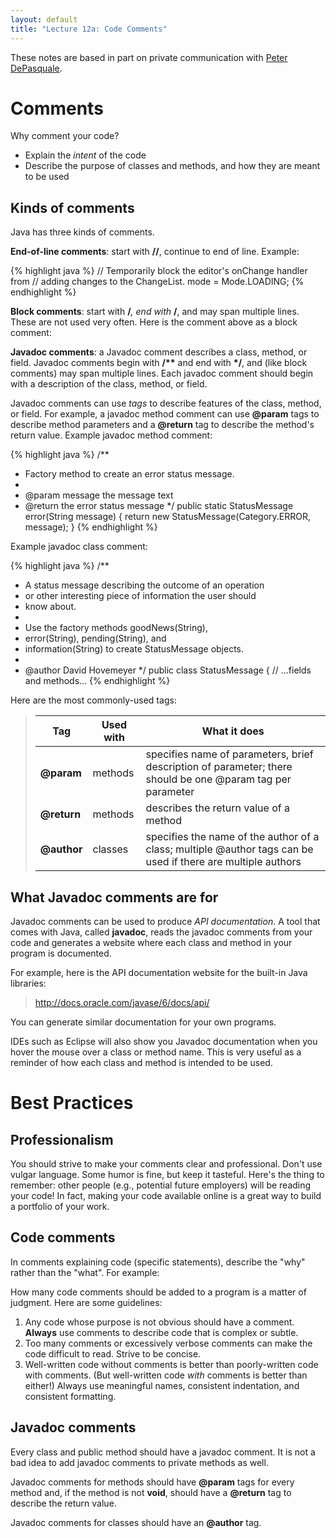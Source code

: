 ```yaml
---
layout: default
title: "Lecture 12a: Code Comments"
---
```


These notes are based in part on private communication with [Peter DePasquale](http://www.tcnj.edu/~depasqua/).

Comments
========

Why comment your code?

-   Explain the *intent* of the code
-   Describe the purpose of classes and methods, and how they are meant to be used

Kinds of comments
-----------------

Java has three kinds of comments.

**End-of-line comments**: start with **//**, continue to end of line. Example:

{% highlight java %}
// Temporarily block the editor's onChange handler from
// adding changes to the ChangeList.
mode = Mode.LOADING;
{% endhighlight %}

**Block comments**: start with <b>/*</b>, end with <b>*/</b>, and may span multiple lines. These are not used very often. Here is the comment above as a block comment:

**Javadoc comments**: a Javadoc comment describes a class, method, or field. Javadoc comments begin with <b>/**</b> and end with <b>*/</b>, and (like block comments) may span multiple lines. Each javadoc comment should begin with a description of the class, method, or field.

Javadoc comments can use *tags* to describe features of the class, method, or field. For example, a javadoc method comment can use **@param** tags to describe method parameters and a **@return** tag to describe the method's return value. Example javadoc method comment:

{% highlight java %}
/**
 * Factory method to create an error status message.
 *
 * @param message the message text
 * @return the error status message
 */
public static StatusMessage error(String message) {
        return new StatusMessage(Category.ERROR, message);
}
{% endhighlight %}

Example javadoc class comment:

{% highlight java %}
/**
 * A status message describing the outcome of an operation
 * or other interesting piece of information the user should
 * know about.
 *
 * Use the factory methods goodNews(String),
 * error(String), pending(String), and
 * information(String) to create StatusMessage objects.
 *
 * @author David Hovemeyer
 */
public class StatusMessage {
        // ...fields and methods...
{% endhighlight %}

Here are the most commonly-used tags:

> Tag  | Used with  | What it does
> ---  | ---------  | ------------
> **@param**  | methods  | specifies name of parameters, brief description of parameter; there should be one @param tag per parameter
> **@return**  | methods  | describes the return value of a method
> **@author**  | classes  | specifies the name of the author of a class; multiple @author tags can be used if there are multiple authors

What Javadoc comments are for
-----------------------------

Javadoc comments can be used to produce *API documentation*. A tool that comes with Java, called **javadoc**, reads the javadoc comments from your code and generates a website where each class and method in your program is documented.

For example, here is the API documentation website for the built-in Java libraries:

> <http://docs.oracle.com/javase/6/docs/api/>

You can generate similar documentation for your own programs.

IDEs such as Eclipse will also show you Javadoc documentation when you hover the mouse over a class or method name. This is very useful as a reminder of how each class and method is intended to be used.

Best Practices
==============

Professionalism
---------------

You should strive to make your comments clear and professional. Don't use vulgar language. Some humor is fine, but keep it tasteful. Here's the thing to remember: other people (e.g., potential future employers) will be reading your code! In fact, making your code available online is a great way to build a portfolio of your work.

Code comments
-------------

In comments explaining code (specific statements), describe the "why" rather than the "what". For example:

How many code comments should be added to a program is a matter of judgment. Here are some guidelines:

1.  Any code whose purpose is not obvious should have a comment. **Always** use comments to describe code that is complex or subtle.
2.  Too many comments or excessively verbose comments can make the code difficult to read. Strive to be concise.
3.  Well-written code without comments is better than poorly-written code with comments. (But well-written code *with* comments is better than either!) Always use meaningful names, consistent indentation, and consistent formatting.

Javadoc comments
----------------

Every class and public method should have a javadoc comment. It is not a bad idea to add javadoc comments to private methods as well.

Javadoc comments for methods should have **@param** tags for every method and, if the method is not **void**, should have a **@return** tag to describe the return value.

Javadoc comments for classes should have an **@author** tag.
